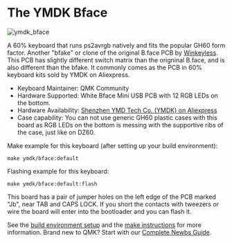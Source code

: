 # The YMDK Bface

![ymdk_bface](https://i.imgur.com/qhFxN0g.jpg)

A 60% keyboard that runs ps2avrgb natively and fits the popular GH60 form factor. Another "bfake" or clone of the original B.face PCB by [Winkeyless](https://winkeyless.kr/product/b-face-x2-pcb/). This PCB has slightly different switch matrix than the origninal B.face, and is also different than the bfake. It commonly comes as the PCB in 60% keyboard kits sold by YMDK on Aliexpress.

* Keyboard Maintainer: QMK Community
* Hardware Supported: White Bface Mini USB PCB with 12 RGB LEDs on the bottom.
* Hardware Availability: [Shenzhen YMD Tech Co. (YMDK) on Aliexpress](https://www.aliexpress.com/item/32799437588.html)
* Case capability: You can not use generic GH60 plastic cases with this board as RGB LEDs on the bottom is messing with the supportive ribs of the case, just like on DZ60.

Make example for this keyboard (after setting up your build environment):

    make ymdk/bface:default

Flashing example for this keyboard:

    make ymdk/bface:default:flash

This board has a pair of jumper holes on the left edge of the PCB marked "Jb", near TAB and CAPS LOCK. If you short the contacts with tweezers or wire the board will enter into the bootloader and you can flash it.

See the [build environment setup](https://docs.qmk.fm/#/getting_started_build_tools) and the [make instructions](https://docs.qmk.fm/#/getting_started_make_guide) for more information. Brand new to QMK? Start with our [Complete Newbs Guide](https://docs.qmk.fm/#/newbs).
